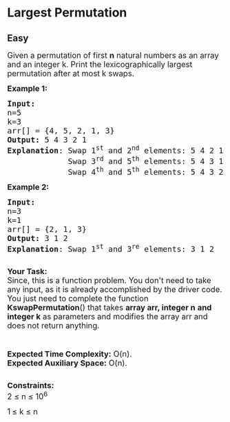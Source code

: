# Largest Permutation
## Easy
<div class="problems_problem_content__Xm_eO"><p><span style="font-size:18px">Given a permutation of first <strong>n</strong> natural numbers as an array and an integer k. Print the lexicographically largest permutation after at most k swaps.</span></p>

<p><span style="font-size:18px"><strong>Example 1:</strong></span></p>

<pre><span style="font-size:18px"><strong>Input:
</strong>n=5
k=3
arr[] = {4, 5, 2, 1, 3}
<strong>Output:</strong> 5 4 3 2 1
<strong>Explanation</strong>: Swap 1<sup>st</sup> and 2<sup>nd</sup> elements: 5 4 2 1 3 
             Swap 3<sup>rd</sup> and 5<sup>th</sup> elements: 5 4 3 1 2 
             Swap 4<sup>th</sup> and 5<sup>th</sup> elements: 5 4 3 2 1 </span></pre>

<p><span style="font-size:18px"><strong>Example 2:</strong></span></p>

<pre><span style="font-size:18px"><strong>Input:
</strong>n=3
k=1
arr[] = {2, 1, 3}
<strong>Output:</strong> 3 1 2
<strong>Explanation</strong>: Swap 1<sup>st</sup> and 3<sup>re</sup> elements: 3 1 2 </span></pre>

<p><br>
<span style="font-size:18px"><strong>Your Task:</strong><br>
Since, this is a function problem. You don't need to take any input, as it is already accomplished by the driver code. You just need to complete the function <strong>KswapPermutation</strong>() that takes <strong>array arr, integer n</strong> <strong>and integer k</strong> as parameters and modifies the array arr and does not return anything.</span></p>

<p>&nbsp;</p>

<p><span style="font-size:18px"><strong>Expected Time Complexity:</strong> O(n).<br>
<strong>Expected Auxiliary Space:</strong> O(n).</span></p>

<p><br>
<span style="font-size:18px"><strong>Constraints:</strong><br>
2 ≤ n ≤ 10<sup>6</sup></span></p>

<p><span style="font-size:18px">1</span>&nbsp;<span style="font-size:18px">≤ k&nbsp;≤ n</span></p>
</div>